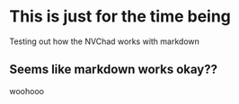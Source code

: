 # This is just for the time being
Testing out how the NVChad works with markdown
## Seems like markdown works okay??
woohooo


